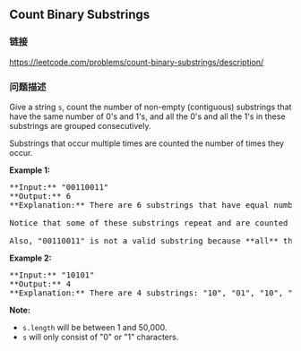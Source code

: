 ## Count Binary Substrings  
### 链接  
https://leetcode.com/problems/count-binary-substrings/description/  
### 问题描述
Give a string `s`, count the number of non-empty (contiguous) substrings that have the same number of 0's and 1's, and all the 0's and all the 1's in these substrings are grouped consecutively. 


Substrings that occur multiple times are counted the number of times they occur.

**Example 1:**<br />
<pre>
**Input:** "00110011"
**Output:** 6
**Explanation:** There are 6 substrings that have equal number of consecutive 1's and 0's: "0011", "01", "1100", "10", "0011", and "01".
<br>Notice that some of these substrings repeat and are counted the number of times they occur.
<br>Also, "00110011" is not a valid substring because **all** the 0's (and 1's) are not grouped together.
</pre>


**Example 2:**<br />
<pre>
**Input:** "10101"
**Output:** 4
**Explanation:** There are 4 substrings: "10", "01", "10", "01" that have equal number of consecutive 1's and 0's.
</pre>


**Note:**
- `s.length` will be between 1 and 50,000.
- `s` will only consist of "0" or "1" characters.

